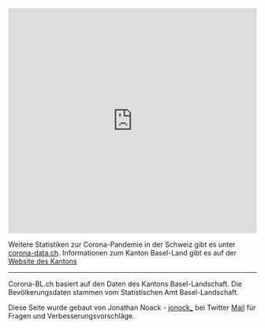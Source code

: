 


<iframe title="14-Tage Inzidenz im Kanton BL nach Gemeinden" aria-label="map" id="datawrapper-chart-59AH4" src="https://datawrapper.dwcdn.net/59AH4/8/" scrolling="no" frameborder="0" style="width: 0; min-width: 100% !important; border: none;" height="457"></iframe><script type="text/javascript">!function(){"use strict";window.addEventListener("message",(function(a){if(void 0!==a.data["datawrapper-height"])for(var e in a.data["datawrapper-height"]){var t=document.getElementById("datawrapper-chart-"+e)||document.querySelector("iframe[src*='"+e+"']");t&&(t.style.height=a.data["datawrapper-height"][e]+"px")}}))}();
</script>



Weitere Statistiken zur Corona-Pandemie in der Schweiz gibt es unter [corona-data.ch](https://corona-data.ch). 
Informationen zum Kanton Basel-Land gibt es auf der [Website des Kantons](https://www.baselland.ch/politik-und-behorden/direktionen/volkswirtschafts-und-gesundheitsdirektion/amt-fur-gesundheit/medizinische-dienste/kantonsarztlicher-dienst/aktuelles) 

--- 

Corona-BL.ch basiert auf den Daten des Kantons Basel-Landschaft. Die Bevölkerungsdaten stammen vom Statistischen Amt Basel-Landschaft.

Diese Seite wurde gebaut von Jonathan Noack - [jonock_](https://twitter.com/jonock_) bei Twitter 
[Mail](mailto:jonathan@jonock.ch) für Fragen und Verbesserungsvorschläge.
